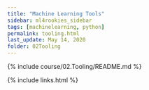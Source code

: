 ```yaml
---
title: "Machine Learning Tools"
sidebar: ml4rookies_sidebar
tags: [machinelearning, python]
permalink: tooling.html
last_update: May 14, 2020
folder: 02Tooling
---
```


{% include course/02.Tooling/README.md %}

{% include links.html %}